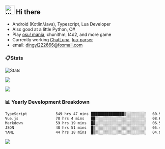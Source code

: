 ## <img alt="wave" src="https://raw.githubusercontent.com/MartinHeinz/MartinHeinz/master/wave.gif" width="30px"> Hi there

- Android (Kotlin/Java), Typescript, Lua Developer
- Also good at a little Python, C#
- Play [osu! mania](https://osu.ppy.sh/users/29808669), chunithm, l4d2, and more game
- Currently working [ChatLuna](https://github.com/ChatLunaLab), [lua-parser](https://github.com/dingyi222666/lua-parser)
- email: [dingyi222666@foxmail.com](mailto:dingyi222666@foxmail.com)

### 📋Stats

![Stats](https://github-readme-stats.vercel.app/api?username=dingyi222666&show_icons=true&icon_color=47A69E&title_color=47A69E&count_private=true)    

![](https://api.githubtrends.io/user/svg/dingyi222666/langs?time_range=one_year&include_private=True&loc_metric=changed&theme=classic)

![](http://github-profile-summary-cards.vercel.app/api/cards/productive-time?username=dingyi222666&theme=nord_dark&utcOffset=8)

### 📊 Yearly Development Breakdown


<!--START_SECTION:waka-->

```txt
TypeScript             549 hrs 47 mins ███████████████▒░░░░░░░░░   60.90 %
Vue.js                 78 hrs 4 mins   ██░░░░░░░░░░░░░░░░░░░░░░░   08.65 %
Markdown               59 hrs 19 mins  █▓░░░░░░░░░░░░░░░░░░░░░░░   06.57 %
JSON                   48 hrs 51 mins  █▒░░░░░░░░░░░░░░░░░░░░░░░   05.41 %
YAML                   44 hrs 18 mins  █▒░░░░░░░░░░░░░░░░░░░░░░░   04.91 %
```

<!--END_SECTION:waka-->

![](https://komarev.com/ghpvc/?username=dingyi222666)
